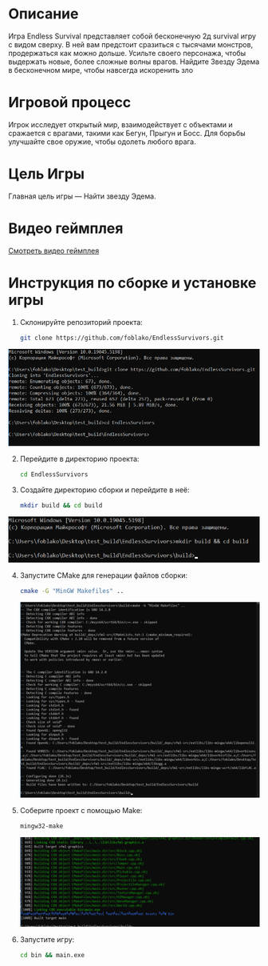 # Описание

Игра Endless Survival представляет собой бесконечную 2д survival игру с видом
сверху. В ней вам предстоит сразиться с тысячами монстров, продержаться как
можно дольше. Усильте своего персонажа, чтобы выдержать новые, более
сложные волны врагов. Найдите Звезду Эдема в бесконечном мире, чтобы
навсегда искоренить зло

# Игровой процесс

Игрок исследует открытый мир, взаимодействует с объектами и сражается с врагами, такими как Бегун, Прыгун и Босс. Для борьбы улучшайте свое оружие, чтобы одолеть любого врага.

# Цель Игры

Главная цель игры — Найти звезду Эдема.

# Видео геймплея

[Смотреть видео геймплея](https://drive.google.com/file/d/1C4JgXZqDNDg44YZvI_N_0jWcBCTyWuN9/view?usp=sharing)

# Инструкция по сборке и установке игры

1. Склонируйте репозиторий проекта:

   ```sh
   git clone https://github.com/foblako/EndlessSurvivors.git
   ```
![Вывод должен выглядеть примерно так:](image.png)

2. Перейдите в директорию проекта:

   ```sh
   cd EndlessSurvivors
   ```

3. Создайте директорию сборки и перейдите в неё:

   ```sh
   mkdir build && cd build
   ```
![В результате мы в папке проекта, осталось собрать игру](image-1.png)

4. Запустите CMake для генерации файлов сборки:

   ```sh
   cmake -G "MinGW Makefiles" ..
   ```

   ![Отлично, проект сконфигурирован](image-2.png)

5. Соберите проект с помощью Make:

   ```sh
   mingw32-make
   ```

   ![Успешная сборка игры должна дойти до 100% и завершиться](image-3.png)

6. Запустите игру:

   ```sh
   cd bin && main.exe
   ```